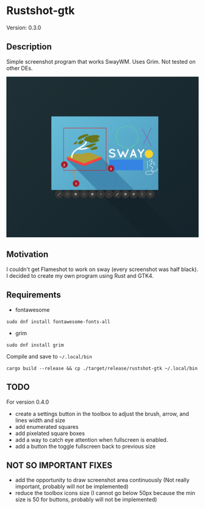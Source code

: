 # Rustshot-gtk
Version: 0.3.0

## Description
Simple screenshot program that works SwayWM. 
Uses Grim.
Not tested on other DEs.

![image](./images/capture.png)

## Motivation
I couldn't get Flameshot to work on sway (every screenshot was half black). 
I decided to create my own program using Rust and GTK4.

## Requirements
- fontawesome
```{bash}
sudo dnf install fontawesome-fonts-all
```
- grim 

```{bash}
sudo dnf install grim
```

Compile and save to `~/.local/bin` 
```{bash}
cargo build --release && cp ./target/release/rustshot-gtk ~/.local/bin 
```

## TODO
For version 0.4.0
- create a settings button in the toolbox to adjust the brush, arrow, and lines width and size
- add enumerated squares
- add pixelated square boxes
- add a way to catch eye attention when fullscreen is enabled.
- add a button the toggle fullscreen back to previous size

## NOT SO IMPORTANT FIXES
- add the opportunity to draw screenshot area continuously (Not really important, probably will not be implemented)
- reduce the toolbox icons size (I cannot go below 50px because the min size is 50 for buttons, probably will not be implemented)
